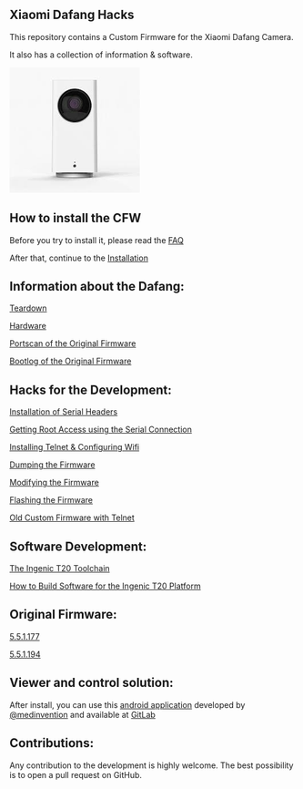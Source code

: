 ## Xiaomi Dafang Hacks

This repository contains a Custom Firmware for the Xiaomi Dafang Camera.

It also has a collection of information & software.

![Dafang](/dafang.png)
## How to install the CFW

Before you try to install it, please read the [FAQ](/hacks/faq.md)

After that, continue to the
[Installation](/hacks/install_cfw.md)

## Information about the Dafang:

[Teardown](/information/teardown.md)

[Hardware](/information/hardware.md)

[Portscan of the Original Firmware](/information/portscan.md)

[Bootlog of the Original Firmware](/information/bootlog.md)

## Hacks for the Development:
[Installation of Serial Headers](/hacks/serial.md)

[Getting Root Access using the Serial Connection](/hacks/getroot.md)

[Installing Telnet & Configuring Wifi](/hacks/install_telnetandwifi.md)

[Dumping the Firmware](/hacks/firmware-dump.md)

[Modifying the Firmware](/hacks/howto_modfirmware.md)

[Flashing the Firmware](/hacks/howto_firmwareflash.md)

[Old Custom Firmware with Telnet](https://www.dropbox.com/s/9t9op698fza1tl2/demo.bin?dl=0)

## Software Development:
[The Ingenic T20 Toolchain](https://github.com/dim08/Ingenic-T10_20)

[How to Build Software for the Ingenic T20 Platform](https://github.com/EliasKotlyar/Xiaomi-Dafang-Software)

## Original Firmware:
[5.5.1.177](/firmware_original/demo_5.5.1.177.bin)

[5.5.1.194](/firmware_original/demo_5.5.1.194.bin)

## Viewer and control solution:

After install, you can use this [android application](https://play.google.com/apps/testing/io.ext.medinvention.dafangcam) developed by [@medinvention](https://github.com/mmohamed) and available at [GitLab](https://gitlab.com/mmohamed/DafangCam)

## Contributions:
Any contribution to the development is highly welcome. The best possibility is to open a pull request on GitHub.
